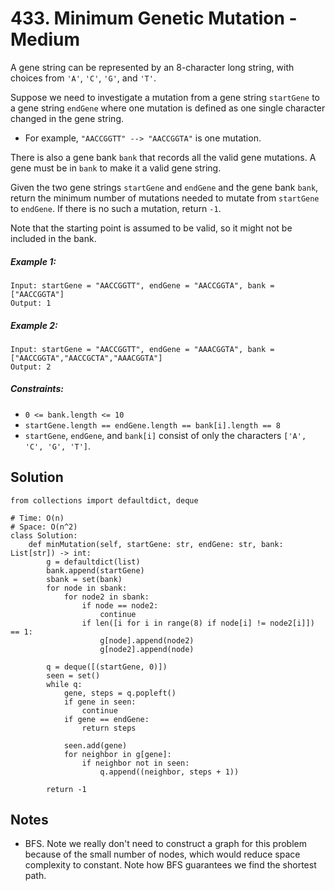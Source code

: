 # 433. Minimum Genetic Mutation - Medium

A gene string can be represented by an 8-character long string, with choices from `'A'`, `'C'`, `'G'`, and `'T'`.

Suppose we need to investigate a mutation from a gene string `startGene` to a gene string `endGene` where one mutation is defined as one single character changed in the gene string.

- For example, `"AACCGGTT" --> "AACCGGTA"` is one mutation.

There is also a gene bank `bank` that records all the valid gene mutations. A gene must be in `bank` to make it a valid gene string.

Given the two gene strings `startGene` and `endGene` and the gene bank `bank`, return the minimum number of mutations needed to mutate from `startGene` to `endGene`. If there is no such a mutation, return `-1`.

Note that the starting point is assumed to be valid, so it might not be included in the bank.

##### Example 1:

```
Input: startGene = "AACCGGTT", endGene = "AACCGGTA", bank = ["AACCGGTA"]
Output: 1
```

##### Example 2:

```
Input: startGene = "AACCGGTT", endGene = "AAACGGTA", bank = ["AACCGGTA","AACCGCTA","AAACGGTA"]
Output: 2
```

##### Constraints:

- `0 <= bank.length <= 10`
- `startGene.length == endGene.length == bank[i].length == 8`
- `startGene`, `endGene`, and `bank[i]` consist of only the characters `['A', 'C', 'G', 'T']`.

## Solution

```
from collections import defaultdict, deque

# Time: O(n)
# Space: O(n^2)
class Solution:
    def minMutation(self, startGene: str, endGene: str, bank: List[str]) -> int:
        g = defaultdict(list)
        bank.append(startGene)
        sbank = set(bank)
        for node in sbank:
            for node2 in sbank:
                if node == node2:
                    continue
                if len([i for i in range(8) if node[i] != node2[i]]) == 1:
                    g[node].append(node2)
                    g[node2].append(node)

        q = deque([(startGene, 0)])
        seen = set()
        while q:
            gene, steps = q.popleft()
            if gene in seen:
                continue
            if gene == endGene:
                return steps
            
            seen.add(gene)
            for neighbor in g[gene]:
                if neighbor not in seen:
                    q.append((neighbor, steps + 1))

        return -1
```

## Notes
- BFS. Note we really don't need to construct a graph for this problem because of the small number of nodes, which would reduce space complexity to constant. Note how BFS guarantees we find the shortest path.